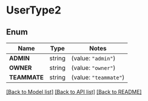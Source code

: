 # UserType2

## Enum

Name | Type | Notes
------------ | ------------- | -------------
**ADMIN** | string | (value: `"admin"`)
**OWNER** | string | (value: `"owner"`)
**TEAMMATE** | string | (value: `"teammate"`)


[[Back to Model list]](../README.md#documentation-for-models) [[Back to API list]](../README.md#documentation-for-api-endpoints) [[Back to README]](../README.md)


